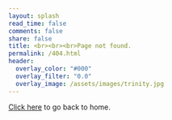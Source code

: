 ```yaml
---
layout: splash
read_time: false
comments: false
share: false
title: <br><br><br>Page not found.
permalink: /404.html
header:
  overlay_color: "#000"
  overlay_filter: "0.0"
  overlay_image: /assets/images/trinity.jpg
---
```


[Click here](/) to go back to home.


